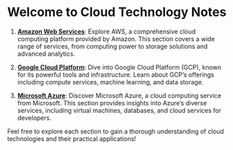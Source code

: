 # Welcome to Cloud Technology Notes

1. **[Amazon Web Services](Amazon-Web-Service/index.md)**: Explore AWS, a comprehensive cloud computing platform provided by Amazon. This section covers a wide range of services, from computing power to storage solutions and advanced analytics.

2. **[Google Cloud Platform](Google-Cloud-Platform/index.md)**: Dive into Google Cloud Platform (GCP), known for its powerful tools and infrastructure. Learn about GCP’s offerings including compute services, machine learning, and data storage.

3. **[Microsoft Azure](Microsoft-Azure/index.md)**: Discover Microsoft Azure, a cloud computing service from Microsoft. This section provides insights into Azure’s diverse services, including virtual machines, databases, and cloud services for developers.

Feel free to explore each section to gain a thorough understanding of cloud technologies and their practical applications!
